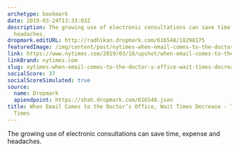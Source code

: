 ```yaml
---
archetype: bookmark
date: 2019-03-24T13:33:03Z
description: The growing use of electronic consultations can save time, expense and
  headaches.
dropmark.editURL: http://radhikan.dropmark.com/616548/18298175
featuredImage: /img/content/post/nytimes-when-email-comes-to-the-doctor-s-office-wait-times-decrease-the-new-york-times.svg
link: https://www.nytimes.com/2019/03/18/upshot/when-email-comes-to-the-doctors-office-wait-times-decrease.html
linkBrand: nytimes.com
slug: nytimes-when-email-comes-to-the-doctor-s-office-wait-times-decrease-the-new-york-times
socialScore: 37
socialScoreSimulated: true
source:
  name: Dropmark
  apiendpoint: https://shah.dropmark.com/616548.json
title: When Email Comes to the Doctor’s Office, Wait Times Decrease - The New York
  Times
---
```

The growing use of electronic consultations can save time, expense and headaches.